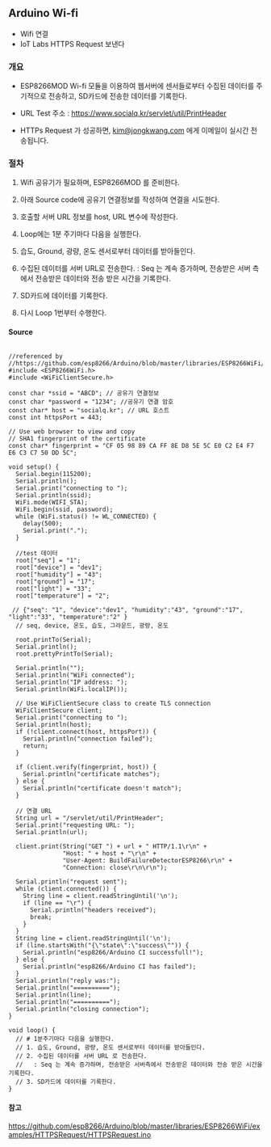 
## Arduino Wi-fi
- Wifi 연결
- IoT Labs  HTTPS Request 보낸다


### 개요
 - ESP8266MOD Wi-fi 모듈을 이용하여 웹서버에 센서들로부터 수집된 데이터를 주기적으로 전송하고, SD카드에 전송한 데이터를 기록한다.

 - URL Test 주소 : https://www.socialq.kr/servlet/util/PrintHeader
 - HTTPs Request 가 성공하면, kim@jongkwang.com 에게 이메일이 실시간 전송됩니다.

### 절차
 1. Wifi 공유기가 필요하며, ESP8266MOD 를 준비한다.
 2. 아래 Source code에 공유기 연결정보를 작성하여 연결을 시도한다.
 3. 호출할 서버 URL 정보를 host, URL 변수에 작성한다.
 4. Loop에는 1분 주기마다 다음을 실행한다.

  1. 습도, Ground, 광량, 온도 센서로부터 데이터를 받아들인다.
  2. 수집된 데이터를 서버 URL로 전송한다.
   : Seq 는 계속 증가하며, 전송받은 서버 측에서 전송받은 데이터와 전송 받은 시간을 기록한다.
   3. SD카드에 데이터를 기록한다.
   4. 다시 Loop 1번부터 수행한다.

#### Source

```Arduino

//referenced by
//https://github.com/esp8266/Arduino/blob/master/libraries/ESP8266WiFi/examples/HTTPSRequest/HTTPSRequest.ino
#include <ESP8266WiFi.h>
#include <WiFiClientSecure.h>

const char *ssid = "ABCD"; // 공유기 연결정보
const char *password = "1234"; //공유기 연결 암호
const char* host = "socialq.kr"; // URL 호스트
const int httpsPort = 443;

// Use web browser to view and copy
// SHA1 fingerprint of the certificate
const char* fingerprint = "CF 05 98 89 CA FF 8E D8 5E 5C E0 C2 E4 F7 E6 C3 C7 50 DD 5C";

void setup() {
  Serial.begin(115200);
  Serial.println();
  Serial.print("connecting to ");
  Serial.println(ssid);
  WiFi.mode(WIFI_STA);
  WiFi.begin(ssid, password);
  while (WiFi.status() != WL_CONNECTED) {
    delay(500);
    Serial.print(".");
  }

  //test 데이터
  root["seq"] = "1";
  root["device"] = "dev1";
  root["humidity"] = "43";
  root["ground"] = "17";
  root["light"] = "33";
  root["temperature"] = "2";

 // {"seq": "1", "device":"dev1", "humidity":"43", "ground":"17", "light":"33", "temperature":"2" }
  // seq, device, 온도, 습도, 그라운드, 광량, 온도

  root.printTo(Serial);
  Serial.println();
  root.prettyPrintTo(Serial);

  Serial.println("");
  Serial.println("WiFi connected");
  Serial.println("IP address: ");
  Serial.println(WiFi.localIP());

  // Use WiFiClientSecure class to create TLS connection
  WiFiClientSecure client;
  Serial.print("connecting to ");
  Serial.println(host);
  if (!client.connect(host, httpsPort)) {
    Serial.println("connection failed");
    return;
  }

  if (client.verify(fingerprint, host)) {
    Serial.println("certificate matches");
  } else {
    Serial.println("certificate doesn't match");
  }

  // 연결 URL
  String url = "/servlet/util/PrintHeader";
  Serial.print("requesting URL: ");
  Serial.println(url);

  client.print(String("GET ") + url + " HTTP/1.1\r\n" +
               "Host: " + host + "\r\n" +
               "User-Agent: BuildFailureDetectorESP8266\r\n" +
               "Connection: close\r\n\r\n");

  Serial.println("request sent");
  while (client.connected()) {
    String line = client.readStringUntil('\n');
    if (line == "\r") {
      Serial.println("headers received");
      break;
    }
  }
  String line = client.readStringUntil('\n');
  if (line.startsWith("{\"state\":\"success\"")) {
    Serial.println("esp8266/Arduino CI successfull!");
  } else {
    Serial.println("esp8266/Arduino CI has failed");
  }
  Serial.println("reply was:");
  Serial.println("==========");
  Serial.println(line);
  Serial.println("==========");
  Serial.println("closing connection");
}

void loop() {
  // # 1분주기마다 다음을 실행한다.
  // 1. 습도, Ground, 광량, 온도 센서로부터 데이터를 받아들인다.
  // 2. 수집된 데이터를 서버 URL 로 전송한다.
  //   : Seq 는 계속 증가하며, 전송받은 서버측에서 전송받은 데이터와 전송 받은 시간을 기록한다.
  // 3. SD카드에 데이터를 기록한다.
}
```

#### 참고
https://github.com/esp8266/Arduino/blob/master/libraries/ESP8266WiFi/examples/HTTPSRequest/HTTPSRequest.ino
